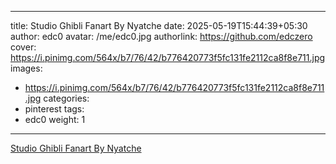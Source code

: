 
---
title: Studio Ghibli Fanart By Nyatche
date: 2025-05-19T15:44:39+05:30
author: edc0
avatar: /me/edc0.jpg
authorlink: https://github.com/edczero
cover: https://i.pinimg.com/564x/b7/76/42/b776420773f5fc131fe2112ca8f8e711.jpg
images:
   - https://i.pinimg.com/564x/b7/76/42/b776420773f5fc131fe2112ca8f8e711.jpg
categories:
  - pinterest
tags:
  - edc0
weight: 1
---

<!--more-->

[Studio Ghibli Fanart By Nyatche](https://in.pinterest.com/pin/91901648640198703/)

	
